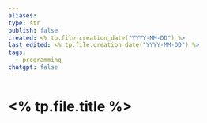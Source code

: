 ```yaml
---
aliases: 
type: str
publish: false
created: <% tp.file.creation_date("YYYY-MM-DD") %>
last_edited: <% tp.file.creation_date("YYYY-MM-DD") %>
tags:
  - programming
chatgpt: false
---
```

# <% tp.file.title %>